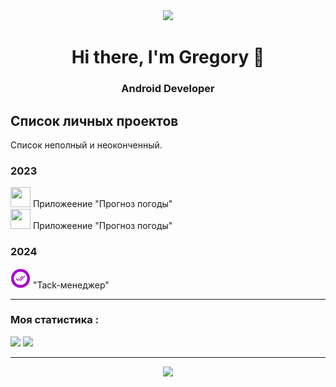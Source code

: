 <div id="header" align="center">
  <img src="https://media.giphy.com/media/M9gbBd9nbDrOTu1Mqx/giphy.gif" width="100"/>
</div>

<div id="header" align="center">
<h1>Hi there, I'm Gregory 👋</h1>
<h3>Android Developer</h3>
</div>

## Список личных проектов
Список неполный и неоконченный.<br>

### 2023
<img src="https://github.com/user-attachments/assets/52e5c32d-a4d6-4863-8cd6-4fe9e10ed023" width="32" height="32"> Приложеение "Прогноз погоды"<br>
<img src="https://github.com/user-attachments/assets/bb0db3e9-0956-4b0a-9d83-09d368fd32b7" width="32" height="32"> Приложеение "Прогноз погоды"<br>
### 2024
<img src="https://github.com/iamkatrechko/ProjectManager/blob/master/app/src/main/res/drawable/ic_icon.png" width="32" height="32"> "Tack-менеджер"<br>

---

### Моя статистика :

<img  src="https://github-readme-stats.vercel.app/api?username=gregorysid">
<img  src="https://github-readme-stats.vercel.app/api/top-langs/?username=gregorysid">

---

<div align="center">
  <img src="https://quotes-github-readme.vercel.app/api?type=horizontal">
</div>
